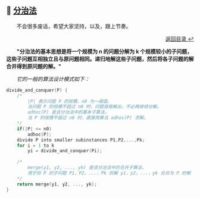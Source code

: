 ## 💬 [分治法](#welcome)

&emsp;&emsp;不会很多废话，希望大家坚持，以及，跟上节奏。

<div align="right">
    <a href="../README.md#-目录">返回目录 ↩</a>
</div>

&emsp;&emsp;**"分治法的基本思想是将一个规模为 n 的问题分解为 k 个规模较小的子问题，这些子问题互相独立且与原问题相同。递归地解这些子问题，然后将各子问题的解合并得到原问题的解。"**

&emsp;&emsp;*它的一般的算法设计模式如下：*

```c
divide_and_conquer(P) {
    /*
        |P| 表示问题 P 的规模，n0 为一阈值，
        当问题 P 的规模不超过 n0 时，问题容易解出，不必再继续分解。
        adhoc(P) 是该分治法中的基本子算法，
        当 P 的规模不超过 n0 时，直接用算法 adhoc(P) 求解。
    */
    if(|P| <= n0)
        adhoc(P);
    divide P into smaller subinstances P1,P2,...,Pk;
    for i = 1 to k
        yi = divide_and_conquer(Pi);
    
    /*
        merge(y1, y2, ..., yk) 是该分治法中的合并子算法，
        用于将 P 的子问题 P1，P2，...，Pk 的解 y1，y2，...，yk 合并为 P 的解
    */
    return merge(y1, y2, ..., yk);
}
```
